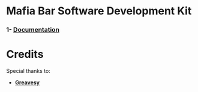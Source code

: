 # Mafia Bar Software Development Kit

### 1- [Documentation](https://mafia-bar.gitbook.io/mafia-bar-sdk/)

# Credits
Special thanks to: 
- **[Greavesy](https://github.com/Greavesy1899/)**


